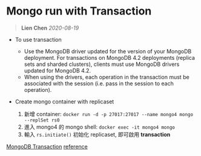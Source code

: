 # Mongo run with Transaction
> **Lien Chen** *2020-08-19*

* To use transaction
    * Use the MongoDB driver updated for the version of your MongoDB deployment. For transactions on MongoDB 4.2 deployments (replica sets and sharded clusters), clients must use MongoDB drivers updated for MongoDB 4.2.
    * When using the drivers, each operation in the transaction must be associated with the session (i.e. pass in the session to each operation).

* Create mongo container with replicaset
    1. 新增 container: `docker run -d -p 27017:27017 --name mongo4 mongo --replSet rs0`
    2. 進入 mongo4 的 mongo shell: `docker exec -it mongo4 mongo`
    3. 輸入 `rs.initiate()` 初始化 replicaset, 即可啟用 **transaction**

[MongoDB Transaction](https://docs.mongodb.com/manual/core/transactions/)
[reference](https://stackoverflow.com/questions/27187591/deploy-mongodb-replicaset-servers-with-docker-on-different-physical-servers)